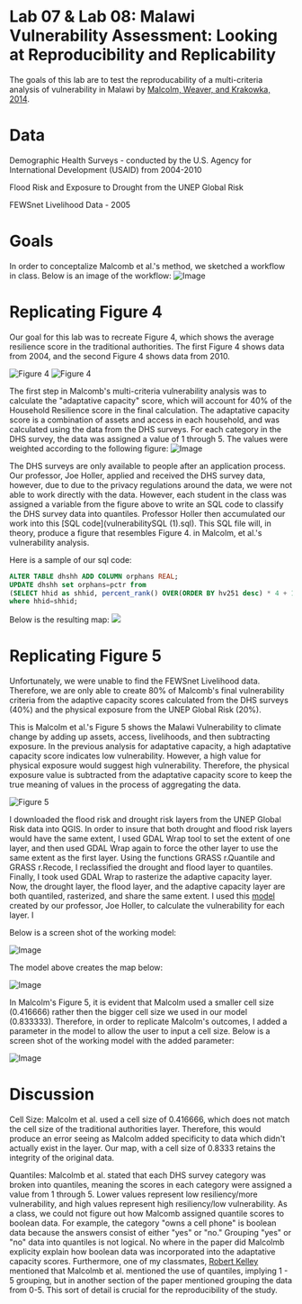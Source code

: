 # Lab 07 & Lab 08: Malawi Vulnerability Assessment: Looking at Reproducibility and Replicability


The goals of this lab are to test the reproducability of a multi-criteria analysis of vulnerability in Malawi by [Malcolm, Weaver, and Krakowka, 2014](VulnerabilityMalcolm.pdf).

# Data

Demographic Health Surveys - conducted by the U.S. Agency for International Development (USAID) from 2004-2010

Flood Risk and Exposure to Drought from the UNEP Global Risk

FEWSnet Livelihood Data - 2005

# Goals 

In order to conceptalize Malcomb et al.'s method, we sketched a workflow in class. Below is an image of the workflow:
![Image](MalcombMCE.jpeg)


# Replicating Figure 4
Our goal for this lab was to recreate Figure 4, which shows the average resilience score in the traditional authorities. The first Figure 4 shows data from 2004, and the second Figure 4 shows data from 2010. 

![Figure 4](Figure42004.png)
![Figure 4](Figure4.png)

The first step in Malcomb's multi-criteria vulnerability analysis was to calculate the "adaptative capacity" score, which will account for 40% of the Household Resilience score in the final calculation. The adaptative capacity score is a combination of assets and access in each household, and was calculated using the data from the DHS surveys. For each category in the DHS survey, the data was assigned a value of 1 through 5. The values were weighted according to the following figure:
![Image](Adaptativecapacity.png)

The DHS surveys are only available to people after an application process. Our professor, Joe Holler, applied and received the DHS survey data, however, due to due to the privacy regulations around the data, we were not able to work directly with the data. However, each student in the class was assigned a variable from the figure above to write an SQL code to classify the DHS survey data into quantiles. Professor Holler then accumulated our work into this [SQL code](vulnerabilitySQL (1).sql). This SQL file will, in theory, produce a figure that resembles Figure 4. in Malcolm, et al.'s vulnerability analysis.

Here is a sample of our sql code:
```sql
ALTER TABLE dhshh ADD COLUMN orphans REAL;
UPDATE dhshh set orphans=pctr from
(SELECT hhid as shhid, percent_rank() OVER(ORDER BY hv251 desc) * 4 + 1 as pctr FROM dhshh ) as subq
where hhid=shhid;
```

Below is the resulting map:
![](Figure5_smallercellsize.PNG)

# Replicating Figure 5

Unfortunately, we were unable to find the FEWSnet Livelihood data. Therefore, we are only able to create 80% of Malcomb's final vulnerability criteria from the adaptive capacity scores calculated from the DHS surveys (40%) and the physical exposure from the UNEP Global Risk (20%). 

This is Malcolm et al.'s Figure 5 shows the Malawi Vulnerability to climate change by adding up assets, access, livelihoods, and then subtracting exposure. In the previous analysis for adaptative capacity, a high adaptative capacity score indicates low vulnerability. However, a high value for physical exposure would suggest high vulnerability. Therefore, the physical exposure value is subtracted from the adaptative capacity score to keep the true meaning of values in the process of aggregating the data. 

![Figure 5](Figure5.png)


I downloaded the flood risk and drought risk layers from the UNEP Global Risk data into QGIS. In order to insure that both drought and flood risk layers would have the same extent, I used GDAL Wrap tool to set the extent of one layer, and then used GDAL Wrap again to force the other layer to use the same extent as the first layer. Using the functions GRASS r.Quantile and GRASS r.Recode, I reclassified the drought and flood layer to quantiles. Finally, I took used GDAL Wrap to rasterize the adaptive capacity layer. Now, the drought layer, the flood layer, and the adaptive capacity layer are both quantiled, rasterized, and share the same extent. I used this [model](vulnerability.model3) created by our professor, Joe Holler, to calculate the vulnerability for each layer. I 

Below is a screen shot of the working model:

![Image](Model_1_Biggercellsize.PNG)

The model above creates the map below:

![Image](Figure_5_Bigger_Cell.PNG)


In Malcolm's Figure 5, it is evident that Malcolm used a smaller cell size (0.416666) rather then the bigger cell size we used in our model (0.833333). Therefore, in order to replicate Malcolm's outcomes, I added a parameter in the model to allow the user to input a cell size. Below is a screen shot of the working model with the added parameter:

![Image](Model_2_Smallercellsize.PNG)



# Discussion


Cell Size: Malcolm et al. used a cell size of 0.416666, which does not match the cell size of the traditional authorities layer. Therefore, this would produce an error seeing as Malcolm added specificity to data which didn't actually exist in the layer. Our map, with a cell size of 0.8333 retains the integrity of the original data.

Quantiles: Malcolmb et al. stated that each DHS survey category was broken into quantiles, meaning the scores in each category were assigned a value from 1 through 5. Lower values represent low resiliency/more vulnerability, and high values represent high resiliency/low vulnerability. As a class, we could not figure out how Malcomb assigned quantile scores to boolean data. For example, the category "owns a cell phone" is boolean data because the answers consist of either "yes" or "no." Grouping "yes" or "no" data into quantiles is not logical. No where in the paper did Malcolmb explicity explain how boolean data was incorporated into the adaptative capacity scores. Furthermore, one of my classmates, [Robert Kelley](https://rmkelley.github.io/) mentioned that Malcolmb et al. mentioned the use of quantiles, implying 1 - 5 grouping, but in another section of the paper mentioned grouping the data from 0-5. This sort of detail is crucial for the reproducibility of the study. 











